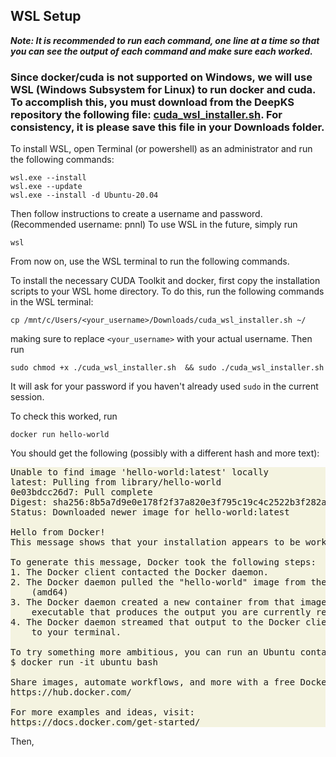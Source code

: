 <style>
pre.bash-output.bash-output{
    background-color: #ebe9c27f;
}
</style>
## WSL Setup
***Note: It is recommended to run each command, one line at a time so that you can see the output of each command and make sure each worked.***

### Since docker/cuda is not supported on Windows, we will use WSL (Windows Subsystem for Linux) to run docker and cuda. To accomplish this, you must download from the DeepKS repository the following file: [cuda_wsl_installer.sh](https://gitlab.com/Ben-Drucker/deepks/-/raw/main/build/cuda_wsl_installer.sh?inline=false). For consistency, it is please save this file in your Downloads folder.

To install WSL, open Terminal (or powershell) as an administrator and run the following commands:
```{powershell}
wsl.exe --install
wsl.exe --update
wsl.exe --install -d Ubuntu-20.04
```
Then follow instructions to create a username and password. (Recommended username: pnnl) To use WSL in the future, simply run

```{powershell}
wsl
```
From now on, use the WSL terminal to run the following commands.

To install the necessary CUDA Toolkit and docker, first copy the installation scripts to your WSL home directory. To do this, run the following commands in the WSL terminal:

```{bash}
cp /mnt/c/Users/<your_username>/Downloads/cuda_wsl_installer.sh ~/
```
making sure to replace `<your_username>` with your actual username. Then run 

```{bash}
sudo chmod +x ./cuda_wsl_installer.sh  && sudo ./cuda_wsl_installer.sh
```
It will ask for your password if you haven't already used `sudo` in the current session.

To check this worked, run 

```{bash}
docker run hello-world
```

You should get the following (possibly with a different hash and more text):

<pre class = "bash-output bash-output">
Unable to find image 'hello-world:latest' locally
latest: Pulling from library/hello-world
0e03bdcc26d7: Pull complete
Digest: sha256:8b5a7d9e0e178f2f37a820e3f795c19c4c2522b3f282a2f9d2a8b626cf6d8e0a
Status: Downloaded newer image for hello-world:latest

Hello from Docker!
This message shows that your installation appears to be working correctly.

To generate this message, Docker took the following steps:
1. The Docker client contacted the Docker daemon.
2. The Docker daemon pulled the "hello-world" image from the Docker Hub.
    (amd64)
3. The Docker daemon created a new container from that image which runs the
    executable that produces the output you are currently reading.
4. The Docker daemon streamed that output to the Docker client, which sent it
    to your terminal.

To try something more ambitious, you can run an Ubuntu container with:
$ docker run -it ubuntu bash

Share images, automate workflows, and more with a free Docker ID:
https://hub.docker.com/

For more examples and ideas, visit:
https://docs.docker.com/get-started/
</pre>

Then, 